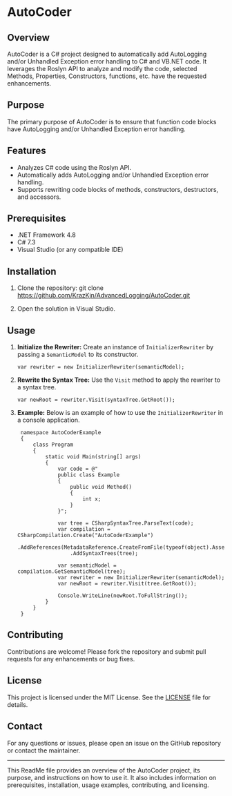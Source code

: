 ﻿# AutoCoder

## Overview

AutoCoder is a C# project designed to automatically add AutoLogging and/or Unhandled Exception error handling to C# and VB.NET code. It leverages the Roslyn API to analyze and modify the code, selected Methods, Properties, Constructors, functions, etc. have the requested enhancements.

## Purpose

The primary purpose of AutoCoder is to ensure that function code blocks have AutoLogging and/or Unhandled Exception error handling.

## Features

- Analyzes C# code using the Roslyn API.
- Automatically adds AutoLogging and/or Unhandled Exception error handling.
- Supports rewriting code blocks of methods, constructors, destructors, and accessors.

## Prerequisites

- .NET Framework 4.8
- C# 7.3
- Visual Studio (or any compatible IDE)

## Installation

1. Clone the repository:
   git clone https://github.com/KrazKjn/AdvancedLogging/AutoCoder.git

2. Open the solution in Visual Studio.

## Usage

1. **Initialize the Rewriter:**
    Create an instance of `InitializerRewriter` by passing a `SemanticModel` to its constructor.
 
       var rewriter = new InitializerRewriter(semanticModel);    
    
2. **Rewrite the Syntax Tree:**
    Use the `Visit` method to apply the rewriter to a syntax tree.
 
       var newRoot = rewriter.Visit(syntaxTree.GetRoot()); 
  
3. **Example:**
    Below is an example of how to use the `InitializerRewriter` in a console application.
            
        namespace AutoCoderExample
        {
            class Program
            {
                static void Main(string[] args)
                {
                    var code = @"
                    public class Example
                    {
                        public void Method()
                        {
                            int x;
                        }
                    }";

                    var tree = CSharpSyntaxTree.ParseText(code);
                    var compilation = CSharpCompilation.Create("AutoCoderExample")
                        .AddReferences(MetadataReference.CreateFromFile(typeof(object).Assembly.Location))
                        .AddSyntaxTrees(tree);

                    var semanticModel = compilation.GetSemanticModel(tree);
                    var rewriter = new InitializerRewriter(semanticModel);
                    var newRoot = rewriter.Visit(tree.GetRoot());

                    Console.WriteLine(newRoot.ToFullString());
                }
            }
        }


## Contributing

Contributions are welcome! Please fork the repository and submit pull requests for any enhancements or bug fixes.

## License

This project is licensed under the MIT License. See the [LICENSE](LICENSE) file for details.

## Contact

For any questions or issues, please open an issue on the GitHub repository or contact the maintainer.

---

This ReadMe file provides an overview of the AutoCoder project, its purpose, and instructions on how to use it. It also includes information on prerequisites, installation, usage examples, contributing, and licensing.
